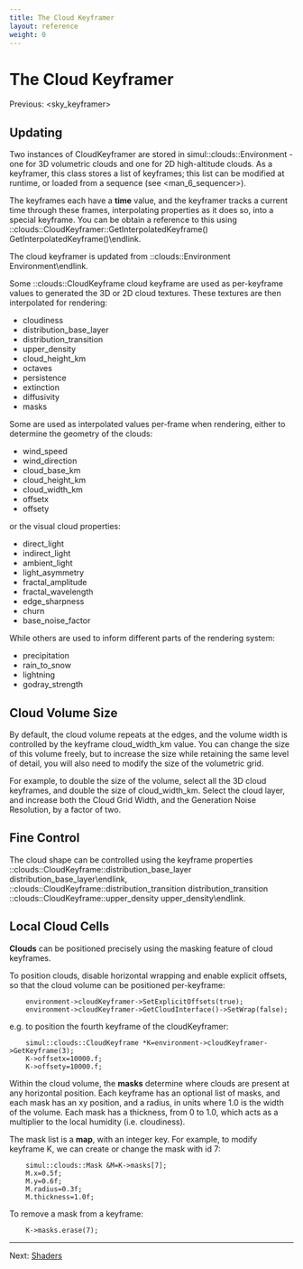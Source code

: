 ```yaml
---
title: The Cloud Keyframer
layout: reference
weight: 0
---
```

The Cloud Keyframer
========
Previous: <sky\_keyframer>

Updating
--------
Two instances of CloudKeyframer are stored in simul::clouds::Environment - one for 3D volumetric clouds and one for 2D high-altitude clouds.
As a keyframer, this class stores a list of keyframes; this list can be modified at runtime, or loaded from a sequence (see <man\_6\_sequencer>).

The keyframes each have a **time** value, and the keyframer tracks a current time through these frames, interpolating properties as it does so, into a special keyframe.
You can be obtain a reference to this using ::clouds::CloudKeyframer::GetInterpolatedKeyframe() GetInterpolatedKeyframe()\endlink.

The cloud keyframer is updated from ::clouds::Environment Environment\endlink.

Some ::clouds::CloudKeyframe cloud keyframe are used as per-keyframe values to generated the 3D or 2D cloud textures.
These textures are then interpolated for rendering:

- cloudiness
- distribution_base_layer
- distribution_transition
- upper_density
- cloud_height_km
- octaves
- persistence
- extinction
- diffusivity
- masks

Some are used as interpolated values per-frame when rendering, either to determine the geometry of the clouds:
- wind_speed
- wind_direction
- cloud_base_km
- cloud_height_km
- cloud_width_km
- offsetx
- offsety

or the visual cloud properties:

- direct_light
- indirect_light
- ambient_light
- light_asymmetry
- fractal_amplitude
- fractal_wavelength
- edge_sharpness
- churn
- base_noise_factor

While others are used to inform different parts of the rendering system:
- precipitation
- rain_to_snow
- lightning
- godray_strength

Cloud Volume Size
------------
By default, the cloud volume repeats at the edges, and the volume width is controlled by the keyframe cloud_width_km value.
You can change the size of this volume freely, but to increase the size while retaining the same level of detail, you will also need to modify the size of the volumetric grid.

For example, to double the size of the volume, select all the 3D cloud keyframes, and double the size of cloud_width_km. Select the cloud layer, and increase both the Cloud Grid Width, and the Generation Noise Resolution, by a factor of two.

Fine Control
------------
The cloud shape can be controlled using the keyframe properties ::clouds::CloudKeyframe::distribution_base_layer distribution_base_layer\endlink,
::clouds::CloudKeyframe::distribution_transition distribution_transition
::clouds::CloudKeyframe::upper_density upper_density\endlink.

Local Cloud Cells
------------
**Clouds** can be positioned precisely using the masking feature of cloud keyframes.

To position clouds, disable horizontal wrapping and enable explicit offsets, so that the cloud volume can be positioned
per-keyframe:

        environment->cloudKeyframer->SetExplicitOffsets(true);
        environment->cloudKeyframer->GetCloudInterface()->SetWrap(false);

e.g. to position the fourth keyframe of the cloudKeyframer:

        simul::clouds::CloudKeyframe *K=environment->cloudKeyframer->GetKeyframe(3);
        K->offsetx=10000.f;
        K->offsety=10000.f;

Within the cloud volume, the **masks** determine where clouds are present at any horizontal position. 
Each keyframe has an optional list of masks, and each mask has an xy position, and a radius, in units where 1.0 is
the width of the volume. Each mask has a thickness, from 0 to 1.0, which acts as a multiplier to the local humidity (i.e. cloudiness).

The mask list is a **map**, with an integer key. For example, to modify keyframe K, we can create or change the mask with id 7:

        simul::clouds::Mask &M=K->masks[7];
        M.x=0.5f;
        M.y=0.6f;
        M.radius=0.3f;
        M.thickness=1.0f;

To remove a mask from a keyframe:

        K->masks.erase(7);

<hr>
Next: <a href="../shaders">Shaders</a>
